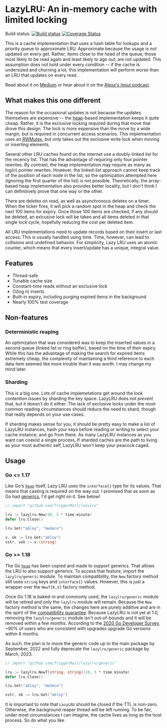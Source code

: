 # LazyLRU: An in-memory cache with limited locking

Build status: [![Build status](https://badge.buildkite.com/ad7c5afa9718790714c46a0dbf44ff8cb72ebdb7dcc5e84fb7.svg?branch=master)](https://buildkite.com/bluecore-inc/lazylru) [![Coverage Status](https://coveralls.io/repos/github/TriggerMail/lazylru/badge.svg?branch=master)](https://coveralls.io/github/TriggerMail/lazylru?branch=master)

This is a cache implementation that uses a hash table for lookups and a priority queue to approximate LRU. Approximate because the usage is not updated on every get. Rather, items close to the head of the queue, those most likely to be read again and least likely to age out, are not updated. This assumption does not hold under every condition -- if the cache is undersized and churning a lot, this implementation will perform worse than an LRU that updates on every read.

Read about it on [Medium](https://medium.com/bluecore-engineering/lazylru-laughing-all-the-way-to-production-19d2a053c3cb) or hear about it on the [Alexa's Input podcast](https://anchor.fm/alexagriffith/episodes/Cache-Only-with-Mike-Hurwitz-e146ob2).

## What makes this one different

The reason for the occasional updates is not because the updates themselves are expensive -- the [heap](https://golang.org/pkg/container/heap/)-based implementation keeps it quite cheap. Rather, it is the exclusive locking required during that move that drove this design. The lock is more expensive than the move by a wide margin, but is required in concurrent access scenarios. This implementation uses an [RWMutex](https://golang.org/pkg/sync/#RWMutex), but only takes out the exclusive write lock when moving or inserting elements.

Several other LRU caches found on the internet use a doubly-linked list for the recency list. That has the advantage of requiring only four pointer rewrites. By contrast, the heap implementation may require as many as log(n) pointer rewrites. However, the linked-list approach cannot keep track of the position of each node in the list, so the optimization attempted here (ignoring the first quarter of the list) is not possible. Theoretically, the array-based heap implementation also provides better locality, but I don't think I can definitively prove that one way or the other.

There are deletes on read, as well as asynchronous deletes on a timer. When the ticker fires, it will pick a random spot in the heap and check the next 100 items for expiry. Once those 100 items are checked, if any should be deleted, an exlcusive lock will be taken and all items deleted in that single lock cycle, hopefully reducing the cost per deleted item.

All LRU implementations need to update records based on their insert or last access. This is usually handled using time. Time, however, can lead to collisions and undefined behavior. For simplicity, Lazy LRU uses an atomic counter, which means that every insert/update has a unique, integral value.

## Features

* Thread-safe
* Tunable cache size
* Constant-time reads without an exclusive lock
* O(log n) inserts
* Built-in expiry, including purging expired items in the background
* Nearly 100% test coverage

## Non-features

### Deterministic reaping

An optimization that was considered was to keep the inserted values in a second queue (linked list or ring buffer), based on the time of their expiry. While this has the advantage of making the search for expired items extremely cheap, the complexity of maintaining a third reference to each data item seemed like more trouble than it was worth. I may change my mind later.

### Sharding

This is a big one. Lots of cache implemetations get around the lock contention issues by sharding the key space. LazyLRU does not _prevent_ that, but it doesn't do it either. The lack of exclusive locks under the most common reading circumstances should reduce the need to shard, though that really depends on your use cases.

If sharding makes sense for you, it should be pretty easy to make a list of LazyLRU instances, hash your keys before reading or writing to select your cache instance, and go from there. As many LazyLRU instances as you want can coexist a single process. If sharded caches are the path to living as your most authentic self, LazyLRU won't keep your peacock caged.

## Usage

### Go &lt;= 1.17

Like Go's [`heap`](https://golang.org/pkg/container/heap/) itself, Lazy LRU uses the `interface{}` type for its values. That means that casting is required on the way out. I promised that as soon as Go had [generics](https://go.googlesource.com/proposal/+/master/design/go2draft-contracts.md), I'd get right on it. See below!

```go
// import "github.com/TriggerMail/lazylru"

lru := lazylru.New(10, 5 * time.minute)
defer lru.Close()

lru.Set("abloy", "medeco")

v, ok := lru.Get("abloy")
vstr, vok := v.(string)
```

### Go &gt;= 1.18

The Go [`heap`](https://golang.org/pkg/container/heap/) has been copied and made to support generics. That allows the LRU to also support generics. To access that feature, import the `lazylru/generic` module. To maintain compatibility, the `New` factory method still uses `string` keys and `interface{}` values. However, this is just a wrapper over the `NewT[K,V]` factory method.

Once Go 1.18 is baked-in and commonly used, the `lazylru/generic` module will be retired and only the `lazylru` module will remain. Because the `New` factory method is the same, the changes here are purely additive and are in the spirit of the [compatibility guarantee](https://go.dev/doc/go1compat). Because LazyLRU is not yet at 1.0, removing the `lazylru/generic` module isn't out-of-bounds and it will be removed within a few months. According to the [2020 Go Developer Survey](https://go.dev/blog/survey2020-results), ~90% of users who are consistent with upgrades upgrade Go versions within 6 months.

As such, the plan is to move the generic code up to the main package by September, 2022 and fully deprecate the `lazylru/generic` package by March, 2023.

```go
// import "github.com/TriggerMail/lazylru/generic"

lru := lazylru.NewT[string, string](10, 5 * time.minute)
defer lru.Close()

lru.Set("abloy", "medeco")

vstr, ok := lru.Get("abloy")
```

It is important to note that `LazyLRU` should be closed if the TTL is non-zero. Otherwise, the background reaper thread will be left running. To be fair, under most circumstances I can imagine, the cache lives as long as the host process. So do what you like.
